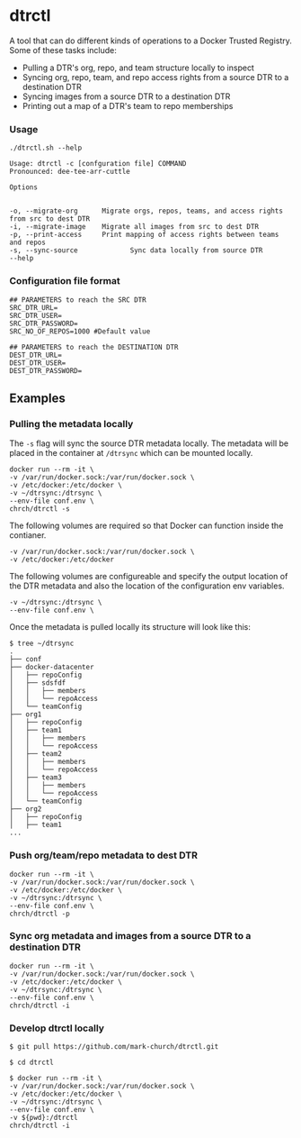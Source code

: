 # dtrctl

A tool that can do different kinds of operations to a Docker Trusted Registry. Some of these tasks include:

- Pulling a DTR's org, repo, and team structure locally to inspect
- Syncing org, repo, team, and repo access rights from a source DTR to a destination DTR
- Syncing images from a source DTR to a destination DTR
- Printing out a map of a DTR's team to repo memberships

### Usage
```
./dtrctl.sh --help

Usage: dtrctl -c [confguration file] COMMAND
Pronounced: dee-tee-arr-cuttle

Options


-o, --migrate-org      Migrate orgs, repos, teams, and access rights from src to dest DTR
-i, --migrate-image    Migrate all images from src to dest DTR
-p, --print-access     Print mapping of access rights between teams and repos
-s, --sync-source             Sync data locally from source DTR
--help
```

### Configuration file format

```
## PARAMETERS to reach the SRC DTR
SRC_DTR_URL=
SRC_DTR_USER=
SRC_DTR_PASSWORD=
SRC_NO_OF_REPOS=1000 #Default value

## PARAMETERS to reach the DESTINATION DTR
DEST_DTR_URL=
DEST_DTR_USER=
DEST_DTR_PASSWORD=
```

## Examples

### Pulling the metadata locally

The `-s` flag will sync the source DTR metadata locally. The metadata will be placed in the container at `/dtrsync` which can be mounted locally.


```
docker run --rm -it \
-v /var/run/docker.sock:/var/run/docker.sock \
-v /etc/docker:/etc/docker \
-v ~/dtrsync:/dtrsync \
--env-file conf.env \
chrch/dtrctl -s 
```

The following volumes are required so that Docker can function inside the contianer.
```
-v /var/run/docker.sock:/var/run/docker.sock \
-v /etc/docker:/etc/docker
```

The following volumes are configureable and specify the output location of the DTR metadata and also the location of the configuration env variables.

```
-v ~/dtrsync:/dtrsync \
--env-file conf.env \
```

Once the metadata is pulled locally its structure will look like this:

```
$ tree ~/dtrsync
.
├── conf
├── docker-datacenter
│   ├── repoConfig
│   ├── sdsfdf
│   │   ├── members
│   │   └── repoAccess
│   └── teamConfig
├── org1
│   ├── repoConfig
│   ├── team1
│   │   ├── members
│   │   └── repoAccess
│   ├── team2
│   │   ├── members
│   │   └── repoAccess
│   ├── team3
│   │   ├── members
│   │   └── repoAccess
│   └── teamConfig
├── org2
│   ├── repoConfig
│   ├── team1
...
```

### Push org/team/repo metadata to dest DTR

```
docker run --rm -it \
-v /var/run/docker.sock:/var/run/docker.sock \
-v /etc/docker:/etc/docker \
-v ~/dtrsync:/dtrsync \
--env-file conf.env \
chrch/dtrctl -p
```

### Sync org metadata and images from a source DTR to a destination DTR

```
docker run --rm -it \
-v /var/run/docker.sock:/var/run/docker.sock \
-v /etc/docker:/etc/docker \
-v ~/dtrsync:/dtrsync \
--env-file conf.env \
chrch/dtrctl -i
```


### Develop dtrctl locally
```
$ git pull https://github.com/mark-church/dtrctl.git

$ cd dtrctl

$ docker run --rm -it \
-v /var/run/docker.sock:/var/run/docker.sock \
-v /etc/docker:/etc/docker \
-v ~/dtrsync:/dtrsync \
--env-file conf.env \
-v ${pwd}:/dtrctl
chrch/dtrctl -i
```


